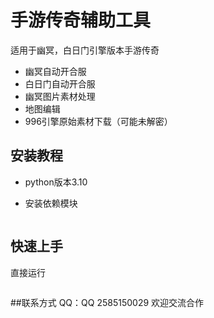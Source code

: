 # 手游传奇辅助工具
适用于幽冥，白日门引擎版本手游传奇

* 幽冥自动开合服
* 白日门自动开合服
* 幽冥图片素材处理
* 地图编辑
* 996引擎原始素材下载（可能未解密）

## 安装教程

* python版本3.10

* 安装依赖模块

  ```pip install -r requirements.txt -i https://pypi.tuna.tsinghua.edu.cn/simple
  ```

## 快速上手

直接运行

```python yibuPackag.py
```

##联系方式
QQ：QQ 2585150029
欢迎交流合作





